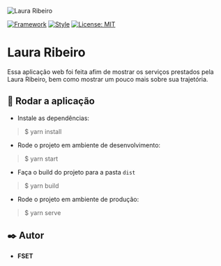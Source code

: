 ![Laura Ribeiro](https://imgs-readme.s3-sa-east-1.amazonaws.com/laura-ribeiro.jpg)

[![Framework](https://badgen.net/badge/Framework/React-static/green)](https://github.com/react-static/react-static)
[![Style](https://badgen.net/badge/Estilo/Styled-components/blue)](https://styled-components.com/)
[![License: MIT](https://img.shields.io/badge/License-MIT-yellow.svg)](https://opensource.org/licenses/MIT)


# Laura Ribeiro

Essa aplicação web foi feita afim de mostrar os serviços prestados pela Laura Ribeiro, bem como mostrar um pouco mais sobre sua trajetória.


## 🚀 Rodar a aplicação

* Instale as dependências:
>    $ yarn install
* Rode o projeto em ambiente de desenvolvimento:
>    $ yarn start
* Faça o build do projeto para a pasta `dist`
>    $ yarn build
* Rode o projeto em ambiente de produção:
>    $ yarn serve


## ✒️ Autor

* **FSET**
